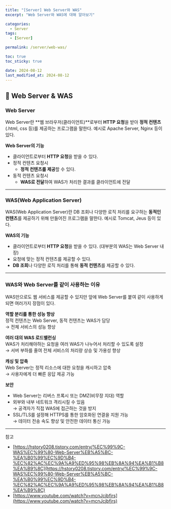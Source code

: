 ```yaml
---
title: "[Server] Web Server와 WAS"
excerpt: "Web Server와 WAS에 대해 알아보기"

categories:
  - Server
tags:
  - [Server]

permalink: /server/web-was/

toc: true
toc_sticky: true

date: 2024-08-12
last_modified_at: 2024-08-12
---
```

## 🌊 Web Server & WAS
### Web Server
Web Server란 **웹 브라우저(클라이언트)**로부터 **HTTP 요청**을 받아 **정적 컨텐츠**(.html, css 등)를 제공하는 프로그램을 말한다. 예시로 Apache Server, Nginx 등이 있다.

**Web Server의 기능**  
- 클라이언트로부터 **HTTP 요청**을 받을 수 있다.
- 정적 컨텐츠 요청시
  - **정적 컨텐츠를 제공**할 수 있다.
- 동적 컨텐츠 요청시
  - **WAS로 전달**하여 WAS가 처리한 결과를 클라이언트에 전달

---

### WAS(Web Application Server)
WAS(Web Application Server)란 DB 조회나 다양한 로직 처리를 요구하는 **동적인 컨텐츠**를 제공하기 위해 만들어진 프로그램을 말한다. 예시로 Tomcat, Jeus 등이 있다.

**WAS의 기능**  
- 클라이언트로부터 **HTTP 요청**을 받을 수 있다. (대부분의 WAS는 Web Server 내장) 
- 요청에 맞는 정적 컨텐츠를 제공할 수 있다.
- **DB 조회**나 다양한 로직 처리를 통해 **동적 컨텐츠**를 제공할 수 있다.

---

### WAS와 Web Server를 같이 사용하는 이유
WAS만으로도 웹 서비스를 제공할 수 있지만 앞에 Web Server를 붙여 같이 사용하게 되면 여러가지 장점이 있다.

**역할 분리를 통한 성능 향상**  
정적 컨텐츠는 Web Server, 동적 컨텐츠는 WAS가 담당  
&rarr; 전체 서비스의 성능 향상

**여러 대의 WAS 로드밸런싱**  
WAS가 처리해야하는 요청을 여러 WAS가 나누어서 처리할 수 있도록 설정  
&rarr; 서버 부하를 줄여 전체 서비스의 처리량 상승 및 가용성 향상

**캐싱 및 압축**  
Web Server는 정적 리소스에 대한 요청을 캐시하고 압축  
&rarr; 사용자에게 더 빠른 응답 제공 가능

**보안**  
- Web Server는 리버스 프록시 또는 DMZ(비무장 지대) 역할  
- 외부와 내부 네트워크 격리시킬 수 있음  
&rarr; 공격자가 직접 WAS에 접근하는 것을 방지
- SSL/TLS를 설정해 HTTPS를 통한 암호화된 연결을 지원 가능  
&rarr; 데이터 전송 속도 향상 및 안전한 데이터 통신 가능

---

참고
- [https://hstory0208.tistory.com/entry/%EC%99%9C-WAS%EC%99%80-Web-Server%EB%A5%BC-%EA%B0%99%EC%9D%B4-%EC%82%AC%EC%9A%A9%ED%95%98%EB%8A%94%EA%B1%B8%EA%B9%8C](https://hstory0208.tistory.com/entry/%EC%99%9C-WAS%EC%99%80-Web-Server%EB%A5%BC-%EA%B0%99%EC%9D%B4-%EC%82%AC%EC%9A%A9%ED%95%98%EB%8A%94%EA%B1%B8%EA%B9%8C)
- [https://www.youtube.com/watch?v=mcnJcjbfjrs](https://www.youtube.com/watch?v=mcnJcjbfjrs)

